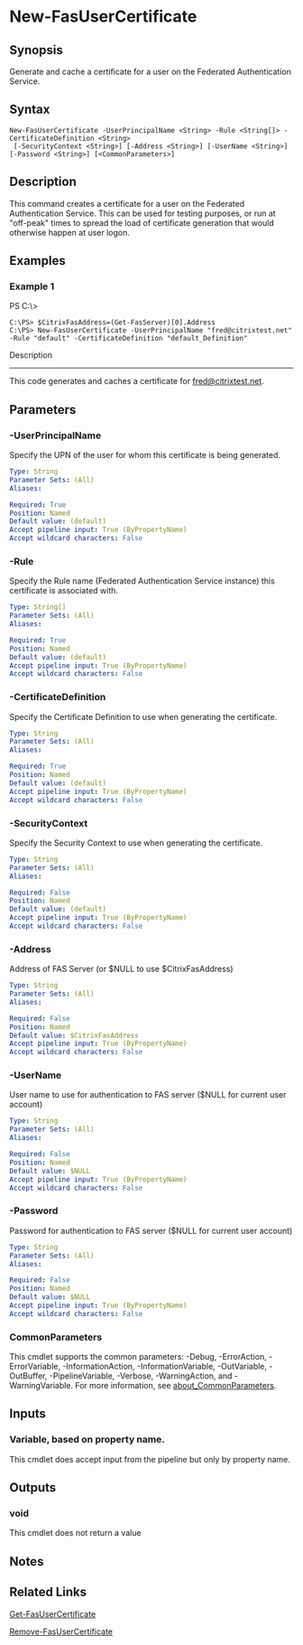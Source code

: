 # New-FasUserCertificate

## Synopsis
Generate and cache a certificate for a user on the Federated Authentication Service.

## Syntax

```
New-FasUserCertificate -UserPrincipalName <String> -Rule <String[]> -CertificateDefinition <String>
 [-SecurityContext <String>] [-Address <String>] [-UserName <String>] [-Password <String>] [<CommonParameters>]
```

## Description
This command creates a certificate for a user on the Federated Authentication Service. 
This can be used for testing purposes, or run at "off-peak" times to spread the load of certificate generation that would otherwise happen at user logon.

## Examples

### Example 1
PS C:\\\>

```
C:\PS> $CitrixFasAddress=(Get-FasServer)[0].Address
C:\PS> New-FasUserCertificate -UserPrincipalName "fred@citrixtest.net" -Rule "default" -CertificateDefinition "default_Definition"
```

Description

-----------

This code generates and caches a certificate for fred@citrixtest.net.

## Parameters

### -UserPrincipalName
Specify the UPN of the user for whom this certificate is being generated.

```yaml
Type: String
Parameter Sets: (All)
Aliases:

Required: True
Position: Named
Default value: (default)
Accept pipeline input: True (ByPropertyName)
Accept wildcard characters: False
```

### -Rule
Specify the Rule name (Federated Authentication Service instance) this certificate is associated with.

```yaml
Type: String[]
Parameter Sets: (All)
Aliases:

Required: True
Position: Named
Default value: (default)
Accept pipeline input: True (ByPropertyName)
Accept wildcard characters: False
```

### -CertificateDefinition
Specify the Certificate Definition to use when generating the certificate.

```yaml
Type: String
Parameter Sets: (All)
Aliases:

Required: True
Position: Named
Default value: (default)
Accept pipeline input: True (ByPropertyName)
Accept wildcard characters: False
```

### -SecurityContext
Specify the Security Context to use when generating the certificate.

```yaml
Type: String
Parameter Sets: (All)
Aliases:

Required: False
Position: Named
Default value: (default)
Accept pipeline input: True (ByPropertyName)
Accept wildcard characters: False
```

### -Address
Address of FAS Server (or $NULL to use $CitrixFasAddress)

```yaml
Type: String
Parameter Sets: (All)
Aliases:

Required: False
Position: Named
Default value: $CitrixFasAddress
Accept pipeline input: True (ByPropertyName)
Accept wildcard characters: False
```

### -UserName
User name to use for authentication to FAS server ($NULL for current user account)

```yaml
Type: String
Parameter Sets: (All)
Aliases:

Required: False
Position: Named
Default value: $NULL
Accept pipeline input: True (ByPropertyName)
Accept wildcard characters: False
```

### -Password
Password for authentication to FAS server ($NULL for current user account)

```yaml
Type: String
Parameter Sets: (All)
Aliases:

Required: False
Position: Named
Default value: $NULL
Accept pipeline input: True (ByPropertyName)
Accept wildcard characters: False
```

### CommonParameters
This cmdlet supports the common parameters: -Debug, -ErrorAction, -ErrorVariable, -InformationAction, -InformationVariable, -OutVariable, -OutBuffer, -PipelineVariable, -Verbose, -WarningAction, and -WarningVariable. For more information, see [about_CommonParameters](http://go.microsoft.com/fwlink/?LinkID=113216).

## Inputs

### Variable, based on property name.
This cmdlet does accept input from the pipeline but only by property name.

## Outputs

### void
This cmdlet does not return a value

## Notes

## Related Links

[Get-FasUserCertificate]()

[Remove-FasUserCertificate]()


